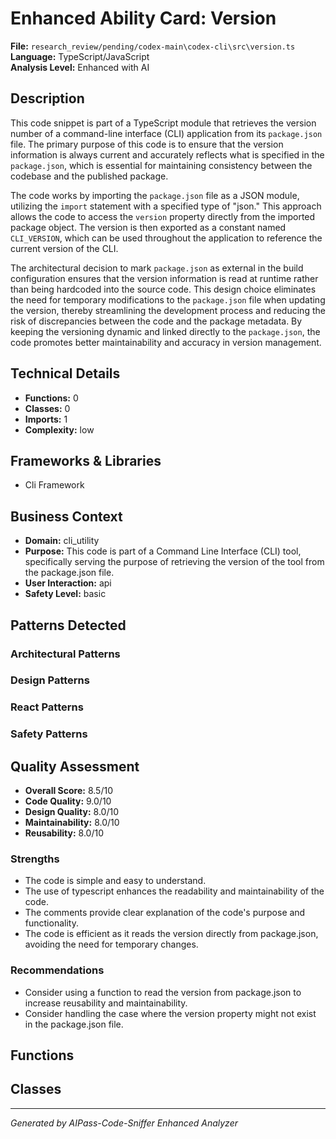 # Enhanced Ability Card: Version

**File:** `research_review/pending/codex-main\codex-cli\src\version.ts`  
**Language:** TypeScript/JavaScript  
**Analysis Level:** Enhanced with AI

## Description

This code snippet is part of a TypeScript module that retrieves the version number of a command-line interface (CLI) application from its `package.json` file. The primary purpose of this code is to ensure that the version information is always current and accurately reflects what is specified in the `package.json`, which is essential for maintaining consistency between the codebase and the published package.

The code works by importing the `package.json` file as a JSON module, utilizing the `import` statement with a specified type of "json." This approach allows the code to access the `version` property directly from the imported package object. The version is then exported as a constant named `CLI_VERSION`, which can be used throughout the application to reference the current version of the CLI.

The architectural decision to mark `package.json` as external in the build configuration ensures that the version information is read at runtime rather than being hardcoded into the source code. This design choice eliminates the need for temporary modifications to the `package.json` file when updating the version, thereby streamlining the development process and reducing the risk of discrepancies between the code and the package metadata. By keeping the versioning dynamic and linked directly to the `package.json`, the code promotes better maintainability and accuracy in version management.

## Technical Details

- **Functions:** 0
- **Classes:** 0
- **Imports:** 1
- **Complexity:** low


## Frameworks & Libraries

- Cli Framework



## Business Context

- **Domain:** cli_utility
- **Purpose:** This code is part of a Command Line Interface (CLI) tool, specifically serving the purpose of retrieving the version of the tool from the package.json file.
- **User Interaction:** api
- **Safety Level:** basic



## Patterns Detected

### Architectural Patterns


### Design Patterns


### React Patterns


### Safety Patterns




## Quality Assessment

- **Overall Score:** 8.5/10
- **Code Quality:** 9.0/10
- **Design Quality:** 8.0/10
- **Maintainability:** 8.0/10
- **Reusability:** 8.0/10

### Strengths
- The code is simple and easy to understand.
- The use of typescript enhances the readability and maintainability of the code.
- The comments provide clear explanation of the code's purpose and functionality.
- The code is efficient as it reads the version directly from package.json, avoiding the need for temporary changes.

### Recommendations
- Consider using a function to read the version from package.json to increase reusability and maintainability.
- Consider handling the case where the version property might not exist in the package.json file.


## Functions



## Classes



---
*Generated by AIPass-Code-Sniffer Enhanced Analyzer*
